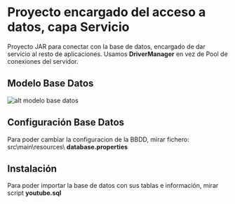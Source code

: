 # Proyecto encargado del acceso a datos, capa Servicio

Proyecto JAR para conectar con la base de datos, encargado de dar servicio al resto de aplicaciones. Usamos **DriverManager** en vez de Pool de conexiones del servidor.

## Modelo Base Datos

![alt modelo base datos](https://github.com/ipartek/java_2018_0508/blob/master/youtube/service/modelo_base_datos.png)

## Configuración Base Datos

Para poder cambiar la configuracion de la BBDD, mirar fichero:
	src\main\resources\ **database.properties**
	
## Instalación
Para poder importar la base de datos con sus tablas e información, mirar script **youtube.sql**